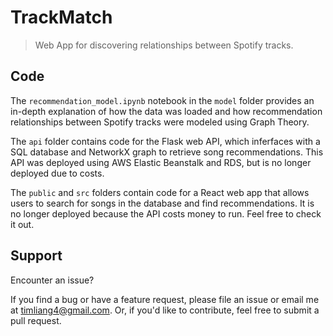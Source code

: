 # TrackMatch

> Web App for discovering relationships between Spotify tracks.

## Code

The ```recommendation_model.ipynb``` notebook in the ```model``` folder provides an in-depth explanation of how the data was loaded and how recommendation relationships between Spotify tracks were modeled using Graph Theory.

The ```api``` folder contains code for the Flask web API, which inferfaces with a SQL database and NetworkX graph to retrieve song recommendations. This API was deployed using AWS Elastic Beanstalk and RDS, but is no longer deployed due to costs.

The ```public``` and ```src``` folders contain code for a React web app that allows users to search for songs in the database and find recommendations. It is no longer deployed because the API costs money to run. Feel free to check it out.

## Support

Encounter an issue?

If you find a bug or have a feature request, please file an issue or email me at timliang4@gmail.com. Or, if you'd like to contribute, feel free to submit a pull request.
